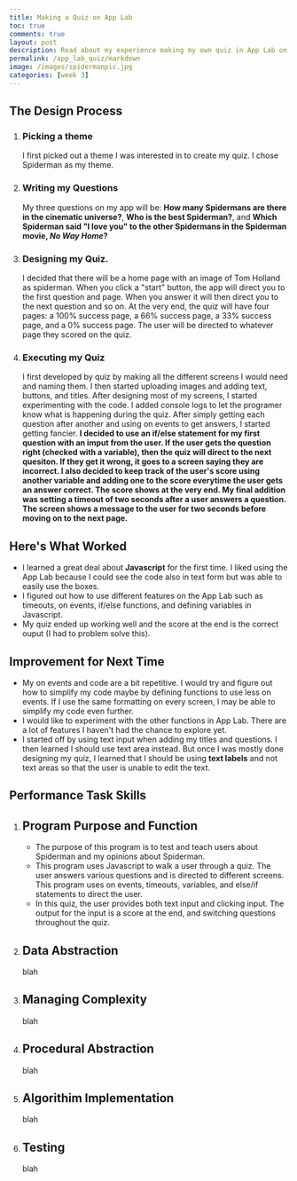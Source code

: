 ```yaml
---
title: Making a Quiz on App Lab
toc: true
comments: true
layout: post
description: Read about my experience making my own quiz in App Lab on Code.org.
permalink: /app_lab_quiz/markdown
image: /images/spidermanpic.jpg
categories: [week 3]
---
```


## The Design Process

1. ### Picking a theme
    I first picked out a theme I was interested in to create my quiz. I chose Spiderman as my theme.
2. ### Writing my Questions
    My three questions on my app will be: **How many Spidermans are there in the cinematic universe?**, **Who is the best Spiderman?**, and **Which Spiderman said "I love you" to the other Spidermans in the Spiderman movie, *No Way Home*?**
3. ### Designing my Quiz.
    I decided that there will be a home page with an image of Tom Holland as spiderman. When you click a "start" button, the app will direct you to the first question and page. When you answer it will then direct you to the next question and so on. At the very end, the quiz will have four pages: a 100% success page, a 66% success page, a 33% success page, and a 0% success page. The user will be directed to whatever page they scored on the quiz.
4. ### Executing my Quiz
    I first developed by quiz by making all the different screens I would need and naming them. I then started uploading images and adding text, buttons, and titles. After designing most of my screens, I started experimenting with the code. I added console logs to let the programer know what is happening during the quiz. After simply getting each question after another and using on events to get answers, I started getting fancier. **I decided to use an if/else statement for my first question with an imput from the user. If the user gets the question right (checked with a variable), then the quiz will direct to the next quesiton. If they get it wrong, it goes to a screen saying they are incorrect. I also decided to keep track of the user's score using another variable and adding one to the score everytime the user gets an answer correct. The score shows at the very end. My final addition was setting a timeout of two seconds after a user answers a question. The screen shows a message to the user for two seconds before moving on to the next page.** 


## Here's What Worked
- I learned a great deal about **Javascript** for the first time. I liked using the App Lab because I could see the code also in text form but was able to easily use the boxes.
- I figured out how to use different features on the App Lab such as timeouts, on events, if/else functions, and defining variables in Javascript.
- My quiz ended up working well and the score at the end is the correct ouput (I had to problem solve this).

## Improvement for Next Time
- My on events and code are a bit repetitive. I would try and figure out how to simplify my code maybe by defining functions to use less on events. If I use the same formatting on every screen, I may be able to simplify my code even further. 
- I would like to experiment with the other functions in App Lab. There are a lot of features I haven't had the chance to explore yet.
- I started off by using text input when adding my titles and questions. I then learned I should use text area instead. But once I was mostly done designing my quiz, I learned that I should be using **text labels** and not text areas so that the user is unable to edit the text.


## Performance Task Skills

1. ## Program Purpose and Function
    - The purpose of this program is to test and teach users about Spiderman and my opinions about Spiderman. 
    - This program uses Javascript to walk a user through a quiz. The user answers various questions and is directed to different screens. This program uses on events, timeouts, variables, and else/if statements to direct the user. 
    - In this quiz, the user provides both text input and clicking input. The output for the input is a score at the end, and switching questions throughout the quiz.
    
2. ## Data Abstraction
    blah
3. ## Managing Complexity
    blah
4. ## Procedural Abstraction
    blah
5. ## Algorithim Implementation
    blah
6. ## Testing
    blah